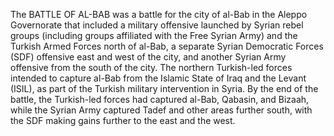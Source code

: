 The BATTLE OF AL-BAB was a battle for the city of al-Bab in the Aleppo Governorate that included a military offensive launched by Syrian rebel groups (including groups affiliated with the Free Syrian Army) and the Turkish Armed Forces north of al-Bab, a separate Syrian Democratic Forces (SDF) offensive east and west of the city, and another Syrian Army offensive from the south of the city. The northern Turkish-led forces intended to capture al-Bab from the Islamic State of Iraq and the Levant (ISIL), as part of the Turkish military intervention in Syria. By the end of the battle, the Turkish-led forces had captured al-Bab, Qabasin, and Bizaah, while the Syrian Army captured Tadef and other areas further south, with the SDF making gains further to the east and the west.
